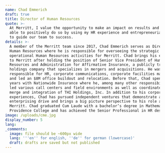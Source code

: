```yaml
---
name: Chad Emmerich
draft: true
title: Director of Human Resources
quote: >-
  At Merritt, I value the opportunity to make an impact on results and have been
  able to positively do so by using my HR experience and entrepreneurial spirit
  to guide our team to success.
details: >-
  A member of the Merritt team since 2017, Chad Emmerich serves as Director of
  Human Resources where he is responsible for overseeing the strategic and
  operational Human Resources activities for Merritt. Chad brings his expertise
  to Merritt after holding the position of Senior Vice President of Human
  Resources and Administration for Affirmative Insurance, a publicly traded
  holdings company that specializes in mergers and acquisitions. He was
  responsible for HR, corporate communications, corporate facilities management
  and led an $8M office buildout and relocation. Before that, Chad spent 13
  years with Nationwide Insurance where he, among many other responsibilities,
  led various call centers and field environments as well as coordinated the
  merge and integration of THI Holdings, Inc. In addition to his corporate
  experiences, Chad has pursued independent ventures that demonstrate an
  enterprising drive and brings a big picture perspective to his role at
  Merritt. Chad graduated Cum Laude with a bachelor’s degree in Mathematics from
  Providence College and has achieved the Senior Professional in HR designation.
image: /uploads/cme.jpg
display_number: 5
lang:
_comments:
  image: file should be ~600px wide
  lang: '''en'' for english, ''de'' for german (lowercase)'
  draft: drafts are saved but not published
---
```

